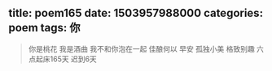 title: poem165
date: 1503957988000
categories: poem
tags: 你
---
> 你是桃花
我是酒曲
我不和你泡在一起
佳酿何以
早安
孤独小美
格致别趣
六点起床165天 迟到6天
